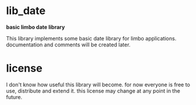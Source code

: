 lib_date
========

**basic limbo date library**

This library implements  some  basic  date  library  for  limbo  applications.
documentation and comments will be created later.

license
=======

I don't know how useful this library will become.  for now everyone is free to
use, distribute and extend it.  this license may change at any  point  in  the
future.

